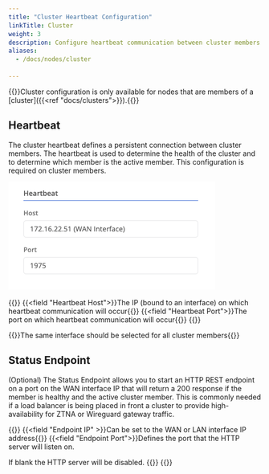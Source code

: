 ```yaml
---
title: "Cluster Heartbeat Configuration"
linkTitle: Cluster
weight: 3
description: Configure heartbeat communication between cluster members
aliases: 
  - /docs/nodes/cluster

---
```


{{<alert>}}Cluster configuration is only available for nodes that are members of a [cluster]({{<ref "docs/clusters">}}).{{</alert>}}

## Heartbeat

The cluster heartbeat defines a persistent connection between cluster members. The heartbeat is used to determine the health of the cluster and to determine which member is the active member. This configuration is required on cluster members.

![img](heartbeat.png)

{{<fields>}}
{{<field "Heartbeat Host">}}The IP (bound to an interface) on which heartbeat communication will occur{{</field>}}
{{<field "Heartbeat Port">}}The port on which heartbeat communication will occur{{</field>}}
{{</fields>}}

{{<alert>}}The same interface should be selected for all cluster members{{</alert>}}

## Status Endpoint
(Optional) The Status Endpoint allows you to start an HTTP REST endpoint on a port on the WAN interface IP that will return a 200 response if the member is healthy and the active cluster member. This is commonly needed if a load balancer is being placed in front a cluster to provide high-availability for ZTNA or Wireguard gateway traffic. 

{{<fields>}}
{{<field "Endpoint IP" >}}Can be set to the WAN or LAN interface IP address{{</field>}}
{{<field "Endpoint Port">}}Defines the port that the HTTP server will listen on. 

If blank the HTTP server will be disabled. {{</field>}}
{{</fields>}}